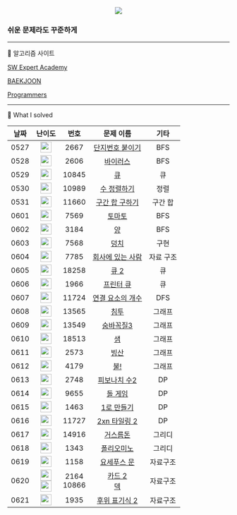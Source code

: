 <p align="center">
	<a href="https://solved.ac/oscar1575"><img src="http://mazassumnida.wtf/api/mini/generate_badge?boj=oscar1575" /></a>
</p>

### 쉬운 문제라도 꾸준하게

---

📙 알고리즘 사이트

[SW Expert Academy](https://swexpertacademy.com/main/main.do)

[BAEKJOON](https://www.acmicpc.net)

[Programmers](https://programmers.co.kr/learn/challenges?tab=all_challenges)

---

📗 What I solved

| 날짜 |                             난이도                             |                              번호                              |                      문제 이름                      |                         기타                                  |
| :----: | :----------------------------------------------------------: | :----------------------------------------------------------: | :-----------------------------------------------------: | :----------------------------------------------------------: |
| 0527 | <img height="25px" width="25px" src="https://static.solved.ac/tier_small/10.svg"/> | 2667 | [단지번호 붙이기](https://www.acmicpc.net/problem/2667) | BFS |
| 0528 | <img height="25px" width="25px" src="https://static.solved.ac/tier_small/8.svg"/> | 2606 | [바이러스](https://www.acmicpc.net/problem/2606) | BFS |
| 0529 | <img height="25px" width="25px" src="https://static.solved.ac/tier_small/7.svg"/> | 10845 | [큐](https://www.acmicpc.net/problem/10845) | 큐 |
| 0530 | <img height="25px" width="25px" src="https://static.solved.ac/tier_small/6.svg"/> | 10989 | [수 정렬하기](https://www.acmicpc.net/problem/10989) | 정렬 |
| 0531 | <img height="25px" width="25px" src="https://static.solved.ac/tier_small/10.svg"/> | 11660 | [구간 합 구하기](https://www.acmicpc.net/problem/11660) | 구간 합 |
| 0601 | <img height="25px" width="25px" src="https://static.solved.ac/tier_small/11.svg"/> | 7569 | [토마토](https://www.acmicpc.net/problem/7569) | BFS |
| 0602 | <img height="25px" width="25px" src="https://static.solved.ac/tier_small/9.svg"/> | 3184 | [양](https://www.acmicpc.net/problem/3184) | BFS |
| 0603 | <img height="25px" width="25px" src="https://static.solved.ac/tier_small/6.svg"/> | 7568 | [덩치](https://www.acmicpc.net/problem/7568) | 구현 |
| 0604 | <img height="25px" width="25px" src="https://static.solved.ac/tier_small/6.svg"/> | 7785 | [회사에 있는 사람](https://www.acmicpc.net/problem/7785) | 자료 구조 |
| 0605 | <img height="25px" width="25px" src="https://static.solved.ac/tier_small/7.svg"/> | 18258 | [큐 2](https://www.acmicpc.net/problem/18258) | 큐 |
| 0606 | <img height="25px" width="25px" src="https://static.solved.ac/tier_small/8.svg"/> | 1966 | [프린터 큐](https://www.acmicpc.net/problem/1966) | 큐 |
| 0607 | <img height="25px" width="25px" src="https://static.solved.ac/tier_small/9.svg"/> | 11724 | [연결 요소의 개수](https://www.acmicpc.net/problem/11724) | DFS |
| 0608 | <img height="25px" width="25px" src="https://static.solved.ac/tier_small/9.svg"/> | 13565 | [침투](https://www.acmicpc.net/problem/13565) | 그래프 |
| 0609 | <img height="25px" width="25px" src="https://static.solved.ac/tier_small/11.svg"/> | 13549 | [숨바꼭질3](https://www.acmicpc.net/problem/13549) | 그래프 |
| 0610 | <img height="25px" width="25px" src="https://static.solved.ac/tier_small/12.svg"/> | 18513 | [샘](https://www.acmicpc.net/problem/18513) | 그래프 |
| 0611 | <img height="25px" width="25px" src="https://static.solved.ac/tier_small/12.svg"/> | 2573 | [빙산](https://www.acmicpc.net/problem/2573) | 그래프 |
| 0612 | <img height="25px" width="25px" src="https://static.solved.ac/tier_small/12.svg"/> | 4179 | [불!](https://www.acmicpc.net/problem/4179) | 그래프 |
| 0613 | <img height="25px" width="25px" src="https://static.solved.ac/tier_small/5.svg"/> | 2748 | [피보나치 수2](https://www.acmicpc.net/problem/2748) | DP |
| 0614 | <img height="25px" width="25px" src="https://static.solved.ac/tier_small/6.svg"/> | 9655 | [돌 게임](https://www.acmicpc.net/problem/9655) | DP |
| 0615 | <img height="25px" width="25px" src="https://static.solved.ac/tier_small/8.svg"/> | 1463 | [1로 만들기](https://www.acmicpc.net/problem/1463) | DP |
| 0616 | <img height="25px" width="25px" src="https://static.solved.ac/tier_small/8.svg"/> | 11727 | [2xn 타일링 2](https://www.acmicpc.net/problem/11727) | DP |
| 0617 | <img height="25px" width="25px" src="https://static.solved.ac/tier_small/6.svg"/> | 14916 | [거스름돈](https://www.acmicpc.net/problem/14916) | 그리디 |
| 0618 | <img height="25px" width="25px" src="https://static.solved.ac/tier_small/6.svg"/> | 1343 | [폴리오미노](https://www.acmicpc.net/problem/1343) | 그리디 |
| 0619 | <img height="25px" width="25px" src="https://static.solved.ac/tier_small/7.svg"/> | 1158 | [요세푸스 문](https://www.acmicpc.net/problem/1158) | 자료구조 |
| 0620 | <img height="25px" width="25px" src="https://static.solved.ac/tier_small/7.svg"/><br /><img height="25px" width="25px" src="https://static.solved.ac/tier_small/7.svg"/> | 2164<br />10866 | [카드 2](https://www.acmicpc.net/problem/2164) <br />[덱](https://www.acmicpc.net/problem/10866) | 자료구조 |
| 0621 | <img height="25px" width="25px" src="https://static.solved.ac/tier_small/8.svg"/> | 1935 | [후위 표기식 2](https://www.acmicpc.net/problem/1935) | 자료구조 |

